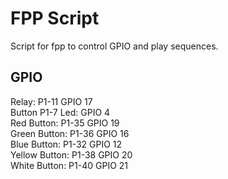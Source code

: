 # FPP Script

Script for fpp to control GPIO and play sequences.



## GPIO

Relay: P1-11 GPIO 17<br>
Button P1-7 Led: GPIO 4<br>
Red Button: P1-35 GPIO 19<br>
Green Button: P1-36 GPIO 16<br>
Blue Button: P1-32 GPIO 12<br>
Yellow Button: P1-38 GPIO 20<br>
White Button: P1-40 GPIO 21<br>




